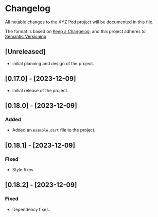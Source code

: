 # Changelog

All notable changes to the XYZ Pod project will be documented in this file.

The format is based on [Keep a Changelog](https://keepachangelog.com/en/1.0.0/),
and this project adheres to [Semantic Versioning](https://semver.org/spec/v2.0.0.html).

## [Unreleased]

- Initial planning and design of the project.

## [0.17.0] - [2023-12-09]

- Initial release of the project.

## [0.18.0] - [2023-12-09]

### Added

- Added an `example.dart` file to the project.

## [0.18.1] - [2023-12-09]

### Fixed

- Style fixes.

## [0.18.2] - [2023-12-09]

### Fixed

- Dependency fixes.